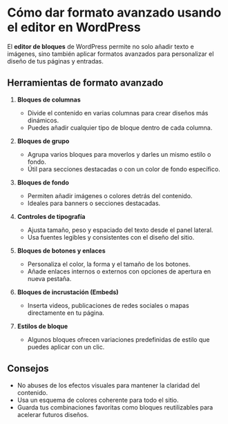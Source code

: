# Cómo dar formato avanzado usando el editor en WordPress

El **editor de bloques** de WordPress permite no solo añadir texto e imágenes, sino también aplicar formatos avanzados para personalizar el diseño de tus páginas y entradas.

## Herramientas de formato avanzado

1. **Bloques de columnas**
   - Divide el contenido en varias columnas para crear diseños más dinámicos.
   - Puedes añadir cualquier tipo de bloque dentro de cada columna.

2. **Bloques de grupo**
   - Agrupa varios bloques para moverlos y darles un mismo estilo o fondo.
   - Útil para secciones destacadas o con un color de fondo específico.

3. **Bloques de fondo**
   - Permiten añadir imágenes o colores detrás del contenido.
   - Ideales para banners o secciones destacadas.

4. **Controles de tipografía**
   - Ajusta tamaño, peso y espaciado del texto desde el panel lateral.
   - Usa fuentes legibles y consistentes con el diseño del sitio.

5. **Bloques de botones y enlaces**
   - Personaliza el color, la forma y el tamaño de los botones.
   - Añade enlaces internos o externos con opciones de apertura en nueva pestaña.

6. **Bloques de incrustación (Embeds)**
   - Inserta videos, publicaciones de redes sociales o mapas directamente en tu página.

7. **Estilos de bloque**
   - Algunos bloques ofrecen variaciones predefinidas de estilo que puedes aplicar con un clic.

## Consejos
- No abuses de los efectos visuales para mantener la claridad del contenido.
- Usa un esquema de colores coherente para todo el sitio.
- Guarda tus combinaciones favoritas como bloques reutilizables para acelerar futuros diseños.

